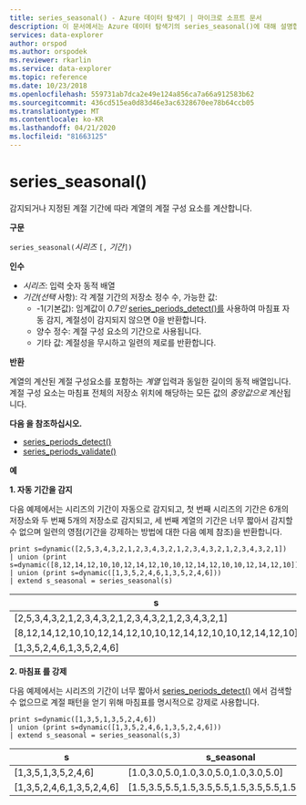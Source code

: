 ```yaml
---
title: series_seasonal() - Azure 데이터 탐색기 | 마이크로 소프트 문서
description: 이 문서에서는 Azure 데이터 탐색기의 series_seasonal()에 대해 설명합니다.
services: data-explorer
author: orspod
ms.author: orspodek
ms.reviewer: rkarlin
ms.service: data-explorer
ms.topic: reference
ms.date: 10/23/2018
ms.openlocfilehash: 559731ab7dca2e49e124a856ca7a66a912583b62
ms.sourcegitcommit: 436cd515ea0d83d46e3ac6328670ee78b64ccb05
ms.translationtype: MT
ms.contentlocale: ko-KR
ms.lasthandoff: 04/21/2020
ms.locfileid: "81663125"
---
```

# <a name="series_seasonal"></a>series_seasonal()

감지되거나 지정된 계절 기간에 따라 계열의 계절 구성 요소를 계산합니다.

**구문**

`series_seasonal(`*시리즈* `[,` *기간*`])`

**인수**

* *시리즈*: 입력 숫자 동적 배열
* *기간(선택* 사항): 각 계절 기간의 저장소 정수 수, 가능한 값:
    *  -1(기본값): 임계값이 *0.7인* [series_periods_detect()를](series-periods-detectfunction.md) 사용하여 마침표 자동 감지, 계절성이 감지되지 않으면 0을 반환합니다.
    * 양수 정수: 계절 구성 요소의 기간으로 사용됩니다.
    * 기타 값: 계절성을 무시하고 일련의 제로를 반환합니다.

**반환**

계열의 계산된 계절 구성요소를 포함하는 *계열* 입력과 동일한 길이의 동적 배열입니다. 계절 구성 요소는 마침표 전체의 저장소 위치에 해당하는 모든 값의 *중앙값으로* 계산됩니다.

**다음 을 참조하십시오.**

* [series_periods_detect()](series-periods-detectfunction.md)
* [series_periods_validate()](series-periods-validatefunction.md)

**예**

**1. 자동 기간을 감지**

다음 예제에서는 시리즈의 기간이 자동으로 감지되고, 첫 번째 시리즈의 기간은 6개의 저장소와 두 번째 5개의 저장소로 감지되고, 세 번째 계열의 기간은 너무 짧아서 감지할 수 없으며 일련의 영점(기간을 강제하는 방법에 대한 다음 예제 참조)을 반환합니다.

```kusto
print s=dynamic([2,5,3,4,3,2,1,2,3,4,3,2,1,2,3,4,3,2,1,2,3,4,3,2,1])
| union (print s=dynamic([8,12,14,12,10,10,12,14,12,10,10,12,14,12,10,10,12,14,12,10]))
| union (print s=dynamic([1,3,5,2,4,6,1,3,5,2,4,6]))
| extend s_seasonal = series_seasonal(s)
```

|s|s_seasonal|
|---|---|
|[2,5,3,4,3,2,1,2,3,4,3,2,1,2,3,4,3,2,1,2,3,4,3,2,1]|[1.0,2.0,3.0,4.0,3.0,2.0,1.0,2.0,3.0,4.0,3.0,2.0,1.0,2.0,3.0,4.0,3.0,2.0,1.0,2.0,3.0,4.0,3.0,2.0,1.0]|
|[8,12,14,12,10,10,12,14,12,10,10,12,14,12,10,10,12,14,12,10]|[10.0,12.0,14.0,12.0,10.0,10.0,12.0,14.0,12.0,10.0,10.0,12.0,14.0,12.0,10.0,10.0,12.0,14.0,12.0,10.0]|
|[1,3,5,2,4,6,1,3,5,2,4,6]|[0.0,0.0,0.0,0.0,0.0,0.0,0.0,0.0,0.0,0.0,0.0,0.0]|



**2. 마침표 를 강제**

다음 예제에서는 시리즈의 기간이 너무 짧아서 [series_periods_detect()](series-periods-detectfunction.md) 에서 검색할 수 없으므로 계절 패턴을 얻기 위해 마침표를 명시적으로 강제로 사용합니다.

```kusto
print s=dynamic([1,3,5,1,3,5,2,4,6]) 
| union (print s=dynamic([1,3,5,2,4,6,1,3,5,2,4,6]))
| extend s_seasonal = series_seasonal(s,3)
```

|s|s_seasonal|
|---|---|
|[1,3,5,1,3,5,2,4,6]|[1.0,3.0,5.0,1.0,3.0,5.0,1.0,3.0,5.0]|
|[1,3,5,2,4,6,1,3,5,2,4,6]|[1.5,3.5,5.5,1.5,3.5,5.5,1.5,3.5,5.5,1.5,3.5,5.5]|
